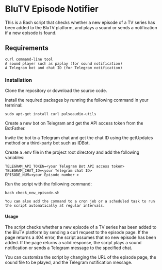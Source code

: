 # BluTV Episode Notifier

This is a Bash script that checks whether a new episode of a TV series has been added to the BluTV platform, and plays a sound or sends a notification if a new episode is found.
## Requirements

    curl command-line tool
    A sound player such as paplay (for sound notification)
    A Telegram bot and chat ID (for Telegram notification)

### Installation

Clone the repository or download the source code.

Install the required packages by running the following command in your terminal:

    sudo apt-get install curl pulseaudio-utils

    


Create a new bot on Telegram and get the API access token from the BotFather.

Invite the bot to a Telegram chat and get the chat ID using the getUpdates method or a third-party bot such as IDBot.

Create a .env file in the project root directory and add the following variables:


    TELEGRAM_API_TOKEN=<your Telegram Bot API access token>
    TELEGRAM_CHAT_ID=<your Telegram chat ID>
    EPISODE_NUM=<your Episode number >

Run the script with the following command:

    bash check_new_episode.sh

    You can also add the command to a cron job or a scheduled task to run the script automatically at regular intervals.

#### Usage

The script checks whether a new episode of a TV series has been added to the BluTV platform by sending a curl request to the episode page. If the page returns a 404 error, the script assumes that no new episode has been added. If the page returns a valid response, the script plays a sound notification or sends a Telegram message to the specified chat.

You can customize the script by changing the URL of the episode page, the sound file to be played, and the Telegram notification message.